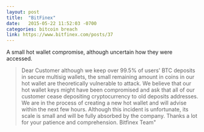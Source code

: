 ```yaml
---
layout: post
title:  "BitFinex"
date:   2015-05-22 11:52:03 -0700
categories: bitcoin breach
link: https://www.bitfinex.com/posts/37
---
```

A small hot wallet compromise, although uncertain how they were accessed.

> Dear Customer although we keep over 99.5% of users' BTC deposits in secure multisig wallets, the small remaining amount in coins in our hot wallet are theoretically vulnerable to attack. We believe that our hot wallet keys might have been compromised and ask that all of our customer cease depositing cryptocurrency to old deposits addresses. We are in the process of creating a new hot wallet and will advise within the next few hours. Although this incident is unfortunate, its scale is small and will be fully absorbed by the company. Thanks a lot for your patience and comprehension. Bitfinex Team"
